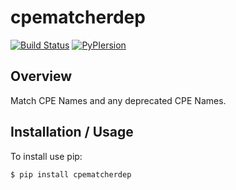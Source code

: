 # cpematcherdep

[![Build Status](https://travis-ci.com/alertot/cpematcher.svg?branch=master)](https://travis-ci.com/alertot/cpematcher)  [![PyPIersion](https://badge.fury.io/py/cpematcher.svg)](https://badge.fury.io/py/cpematcher)

## Overview

Match CPE Names and any deprecated CPE Names.

## Installation / Usage

To install use pip:

    $ pip install cpematcherdep

